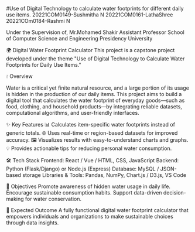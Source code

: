 #Use of Digital Technology to calculate water footprints for different daily use items.​
20221COM0149-Sushmitha N
20221COM0161-LathaShree
20221COm0184-Rashmi N

Under the Supervision of,
Mr.Mohamed Shakir
Assistant Professor
School of Computer Science and Engineering
Presidency University  

🌍 Digital Water Footprint Calculator
This project is a capstone project developed under the theme "Use of Digital Technology to Calculate Water Footprints for Daily Use Items."

💧 Overview

Water is a critical yet finite natural resource, and a large portion of its usage is hidden in the production of our daily items.
This project aims to build a digital tool that calculates the water footprint of everyday goods—such as food, clothing, and household products—by integrating reliable datasets, computational algorithms, and user-friendly interfaces.

✨ Key Features
📊 Calculates item-specific water footprints instead of generic totals.
🌐 Uses real-time or region-based datasets for improved accuracy.
🖼️ Visualizes results with easy-to-understand charts and graphs.
💡 Provides actionable tips for reducing personal water consumption.

🛠️ Tech Stack
Frontend: React / Vue / HTML, CSS, JavaScript
Backend: Python (Flask/Django) or Node.js (Express)
Database: MySQL / JSON-based storage
Libraries & Tools: Pandas, NumPy, Chart.js / D3.js, VS Code

🎯 Objectives
Promote awareness of hidden water usage in daily life.
Encourage sustainable consumption habits.
Support data-driven decision-making for water conservation.

🚀 Expected Outcome
A fully functional digital water footprint calculator that empowers individuals and organizations to make sustainable choices through data insights.
